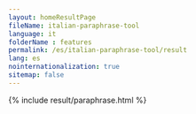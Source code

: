 ```yaml
---
layout: homeResultPage
fileName: italian-paraphrase-tool
language: it
folderName : features
permalink: /es/italian-paraphrase-tool/result
lang: es
nointernationalization: true
sitemap: false
---
```

{% include result/paraphrase.html %}

<script src="/js/result/paraprashing.js" data-foldername="{{page.folderName}}" data-lang="{{page.lang}}"></script>